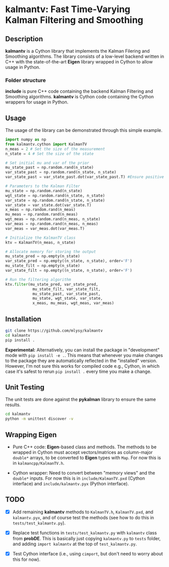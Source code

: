 # **kalmantv**: Fast Time-Varying Kalman Filtering and Smoothing

## Description

**kalmantv** is a Cython library that implements the Kalman Filering and Smoothing algorithms. The library consists of a low-level backend written in C++ with the state-of-the-art **Eigen** library wrapped in Cython to allow usage in Python. 

### Folder structure

**include** is pure C++ code containing the backend Kalman Filtering and Smoothing algorithms.
**kalmantv** is Cython code containing the Cython wrappers for usage in Python.

## Usage

The usage of the library can be demonstrated through this simple example.

```python
import numpy as np
from kalmantv.cython import KalmanTV
n_meas = 2 # Set the size of the measurement
n_state = 4 # Set the size of the state

# Set initial mu and var of the prior
mu_state_past = np.random.rand(n_state) 
var_state_past = np.random.rand(n_state, n_state)
var_state_past = var_state_past.dot(var_state_past.T) #Ensure positive semidefinite

# Parameters to the Kalman Filter
mu_state = np.random.rand(n_state)
wgt_state = np.random.rand(n_state, n_state)
var_state = np.random.rand(n_state, n_state)
var_state = var_state.dot(var_state.T)
x_meas = np.random.rand(n_meas)
mu_meas = np.random.rand(n_meas)
wgt_meas = np.random.rand(n_meas, n_state)
var_meas = np.random.rand(n_meas, n_meas)
var_meas = var_meas.dot(var_meas.T)

# Initialize the KalmanTV class
ktv = KalmanTV(n_meas, n_state)

# Allocate memory for storing the output
mu_state_pred = np.empty(n_state)
var_state_pred = np.empty((n_state, n_state), order='F')
mu_state_filt = np.empty(n_state)
var_state_filt = np.empty((n_state, n_state), order='F')

# Run the filtering algorithm
ktv.filter(mu_state_pred, var_state_pred,
            mu_state_filt, var_state_filt,
            mu_state_past, var_state_past,
            mu_state, wgt_state, var_state,
            x_meas, mu_meas, wgt_meas, var_meas)
```

## Installation

```bash
git clone https://github.com/mlysy/kalmantv
cd kalmantv
pip install .
```

**Experimental:** Alternatively, you can install the package in "development" mode with `pip install -e .`.  This means that whenever you make changes to the package they are automatically reflected in the "installed" version.  However, I'm not sure this works for compiled code e.g., Cython, in which case it's safest to rerun `pip install .` every time you make a change.

## Unit Testing

The unit tests are done against the **pykalman** library to ensure the same results.
```bash
cd kalmantv
python -m unittest discover -v
```

## Wrapping **Eigen**

- Pure C++ code: **Eigen**-based class and methods.  The methods to be wrapped in Cython must accept vectors/matrices as column-major `double*` arrays, to be converted to **Eigen** types with `Map`.  For now this is in `kalmancpp/KalmanTV.h`.

- Cython wrapper: Need to convert between "memory views" and the `double*` inputs.  For now this is in `include/KalmanTV.pxd` (Cython interface) and `include/kalmantv.pyx` (Python interface).

## TODO

- [X] Add remaining **kalmantv** methods to `KalmanTV.h`, `KalmanTV.pxd`, and `kalmantv.pyx`, and of course test the methods (see how to do this in `tests/test_kalmantv.py`).

- [X] Replace test functions in `tests/test_kalmantv.py` with `kalmantv` class from **probDE**.  This is basically just copying `kalmantv.py` to `tests` folder, and adding `import kalmantv` at the top of `test_kalmantv.py`.

- [X] Test Cython interface (i.e., using `cimport`, but don't need to worry about this for now). 
